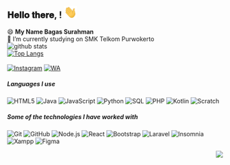 <h2> 𝐇𝐞𝐥𝐥𝐨 𝐭𝐡𝐞𝐫𝐞, ! <img src="https://github.com/ABSphreak/ABSphreak/blob/master/gifs/Hi.gif" width="30px"></h2>

<!--
**Bagassurahman/Bagassurahman** is a ✨ _special_ ✨ repository because its `README.md` (this file) appears on your GitHub profile.

Here are some ideas to get you started:

- 🔭 I’m currently working on ...
- 🌱 I’m currently learning ...
- 👯 I’m looking to collaborate on ...
- 🤔 I’m looking for help with ...
- 💬 Ask me about ...
- 📫 How to reach me: ...
- 😄 Pronouns: ...
- ⚡ Fun fact: ...
-->
😄 <b>My Name Bagas Surahman</b> <br>
🔭 I’m currently studying on SMK Telkom Purwokerto <br>
![github stats](https://github-readme-stats.vercel.app/api?username=Bagassurahman&show_icons=true)<br/>
[![Top Langs](https://github-readme-stats.vercel.app/api/top-langs/?username=Bagassurahman&show_icons=true&layout=compact&theme=vue)](https://github.com/anuraghazra/github-readme-stats) <br> <br>
<a href="https://www.instagram.com/Bagassurahman" target="_blank"><img src="https://img.shields.io/badge/Instagram-%23E4405F.svg?&style=flat-square&logo=instagram&logoColor=white" alt="Instagram"></a>
<a href="https://api.whatsapp.com/send?phone=6285335098805&text=Helloo" target="_blank"><img src="https://img.shields.io/badge/Whatsapp-%23E4405F.svg?&style=flat-square&logo=whatsapp&logoColor=white" alt="WA"></a>
##### Languages I use

![HTML5](https://img.shields.io/badge/-HTML5-000000?style=flat&logo=html5)
![Java](https://img.shields.io/badge/-Java-000000?style=flat&logo=java)
![JavaScript](https://img.shields.io/badge/-JavaScript-000000?style=flat&logo=javascript)
![Python](https://img.shields.io/badge/-Python-000000?style=flat&logo=python)
![SQL](https://img.shields.io/badge/-Mysql-000000?style=flat&logo=Mysql)
![PHP](https://img.shields.io/badge/-PHP-000000?style=flat&logo=PHP)
![Kotlin](https://img.shields.io/badge/-Kotlin-000000?style=flat&logo=Kotlin)
![Scratch](https://img.shields.io/badge/-Scratch-000000?style=flat&logo=Scratch)
##### Some of the technologies I have worked with

![Git](https://img.shields.io/badge/-Git-222222?style=flat&logo=git&logoColor=F05032)
![GitHub](https://img.shields.io/badge/-GitHub-222222?style=flat&logo=github&logoColor=181717)
![Node.js](https://img.shields.io/badge/-Node.js-222222?style=flat&logo=node.js&logoColor=339933)
![React](https://img.shields.io/badge/-React-222222?style=flat&logo=React&logoColor=61DAFB)
![Bootstrap](https://img.shields.io/badge/-Bootstrap-222222?style=flat&logo=Bootstrap&logoColor=61DAFB)
![Laravel](https://img.shields.io/badge/-Laravel-000000?style=flat&logo=Laravel)
![Insomnia](https://img.shields.io/badge/-Insomnia-000000?style=flat&logo=Insomnia)
![Xampp](https://img.shields.io/badge/-Xampp-000000?style=flat&logo=Xampp)
![Figma](https://img.shields.io/badge/-Figma-000000?style=flat&logo=Figma)

<img src="https://komarev.com/ghpvc/?username=Bagassurahman&color=blue&style=flat-square" align="right" />
